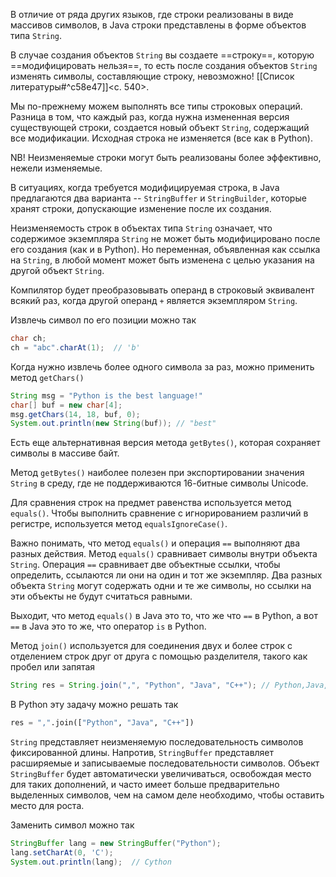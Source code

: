В отличие от ряда других языков, где строки реализованы в виде массивов символов, в Java строки представлены в форме объектов типа `String`.

В случае создания объектов `String` вы создаете ==строку==, которую ==модифицировать нельзя==, то есть после создания объектов `String` изменять символы, составляющие строку, невозможно! [[Список литературы#^c58e47]]<c. 540>.

Мы по-прежнему можем выполнять все типы строковых операций. Разница в том, что каждый раз, когда нужна измененная версия существующей строки, создается новый объект `String`, содержащий все модификации. Исходная строка не изменяется (все как в Python).

NB! Неизменяемые строки могут быть реализованы более эффективно, нежели изменяемые.

В ситуациях, когда требуется модифицируемая строка, в Java предлагаются два варианта -- `StringBuffer` и `StringBuilder`, которые хранят строки, допускающие изменение после их создания.

Неизменяемость строк в объектах типа `String` означает, что содержимое экземпляра `String` не может быть модифицировано после его создания (как и в Python). Но переменная, объявленная как ссылка на `String`, в любой момент может быть изменена с целью указания на другой объект `String`.

Компилятор будет преобразовывать операнд в строковый эквивалент всякий раз, когда другой операнд `+` является экземпляром `String`.

Извлечь символ по его позиции можно так 
```java
char ch;
ch = "abc".charAt(1);  // 'b'
```

Когда нужно извлечь более одного символа за раз, можно применить метод `getChars()`
```java
String msg = "Python is the best language!"
char[] buf = new char[4];
msg.getChars(14, 18, buf, 0);
System.out.println(new String(buf)); // "best"
```

Есть еще альтернативная версия метода `getBytes()`, которая сохраняет символы в массиве байт.

Метод `getBytes()` наиболее полезен при экспортировании значения `String` в среду, где не поддерживаются 16-битные символы Unicode.

Для сравнения строк на предмет равенства используется метод `equals()`. Чтобы выполнить сравнение с игнорированием различий в регистре, используется метод `equalsIgnoreCase()`.

Важно понимать, что метод `equals()` и операция `==` выполняют два разных действия. Метод `equals()` сравнивает символы внутри объекта `String`. Операция `==` сравнивает две объектные ссылки, чтобы определить, ссылаются ли они на один и тот же экземпляр. Два разных объекта `String` могут содержать одни и те же символы, но ссылки на эти объекты не будут считаться равными. 

Выходит, что метод `equals()` в Java это то, что же что `==` в Python, а вот `==` в Java это то же, что оператор `is` в Python.

Метод `join()` используется для соединения двух и более строк с отделением строк друг от друга с помощью разделителя, такого как пробел или запятая
```java
String res = String.join(",", "Python", "Java", "C++"); // Python,Java,C++
```

В Python эту задачу можно решать так
```python
res = ",".join(["Python", "Java", "C++"])
```

`String` представляет неизменяемую последовательность символов фиксированной длины. Напротив, `StringBuffer` представляет расширяемые и записываемые последовательности символов. Объект `StringBuffer` будет автоматически увеличиваться, освобождая место для таких дополнений, и часто имеет больше предварительно выделенных символов, чем на самом деле необходимо, чтобы оставить место для роста.

Заменить символ можно так
```java
StringBuffer lang = new StringBuffer("Python");
lang.setCharAt(0, 'C');
System.out.println(lang);  // Cython
```